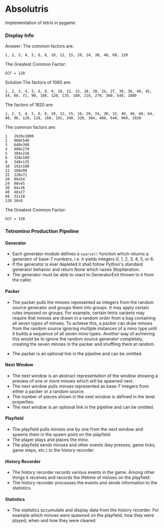 # Absolutris

Implementation of tetris in pygame

### Display Info

Answer:
The common factors are:

    1, 2, 3, 4, 5, 6, 8, 10, 12, 15, 20, 24, 30, 40, 60, 120

The Greatest Common Factor:

    GCF = 120

Solution
The factors of 1080 are:

    1, 2, 3, 4, 5, 6, 8, 9, 10, 12, 15, 18, 20, 24, 27, 30, 36, 40, 45, 54, 60, 72, 90, 108, 120, 135, 180, 216, 270, 360, 540, 1080

The factors of 1920 are:

    1, 2, 3, 4, 5, 6, 8, 10, 12, 15, 16, 20, 24, 30, 32, 40, 48, 60, 64, 80, 96, 120, 128, 160, 192, 240, 320, 384, 480, 640, 960, 1920

The common factors are:

    1	1920x1080
    2	960x540
    3	640x360
    4	480x270
    5	384x216
    6	320x180
    8	240x135
    10	192x108
    12	160x90
    15	128x72
    20	96x54
    24	80x45
    30	64x36
    40	48x27
    60	32x18
    120	16x9

The Greatest Common Factor:

    GCF = 120


### Tetromino Production Pipeline

#### Generator

* Each generator module defines a `source()` function which returns a generator of base-7 numbers, i.e. it yields integers 0, 1, 2, 3, 4, 5, or 6.
* If the generator is ever depleted it shall follow Python's standard generator behavior and return None which raises StopIteration.
* The generator must be able to react to GeneratorExit thrown to it from the caller.

#### Packer

* The packer pulls the minoes represented as integers from the random source generator and groups them into groups. It may apply certain rules imposed on groups. For example, certain tetris variants may require that minoes are drawn in a random order from a bag containing all seven types of minoes. To achieve this, a packer can draw minoes from the random source ignoring multiple instances of a mino type until it builds a sequence of all seven mino types. Another way of achieving this would be to ignore the random source generator completely, creating the seven minoes in the packer and shuffling them at random.

* The packer is an optional link in the pipeline and can be omitted.

#### Next Window

* The next window is an abstract representation of the window showing a preview of one or more minoes which will be spawned next.
* The next window pulls minoes represented as base-7 integers from either a packer or a random source.
* The number of pieces shown in the next window is defined in the level properties.
* The next window is an optional link in the pipeline and can be omitted.

#### Playfield

* The playfield pulls minoes one by one from the next window and spawns them in the spawn point on the playfield.
* The player plays and places the mino.
* The playfield sends minoes and other events (key presses, game ticks, game steps, etc.) to the history recorder

#### History Recorder

* The history recorder records various events in the game. Among other things it receives and records the lifetime of minoes on the playfield.
* The history recorder processes the events and sends information to the statistics.

#### Statistics

* The statistics accumulate and display data from the history recorder. For example which minoes were spawned on the playfield, how they were played, when and how they were cleared.
